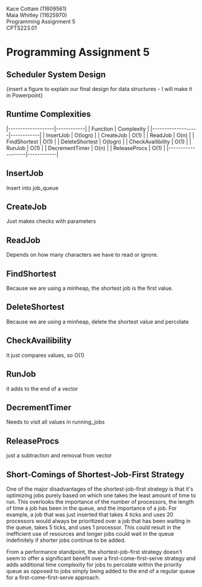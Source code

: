 Kace Cottam (11609561)  
Maia Whitley (11625970)  
Programming Assignment 5  
CPTS223.01  

Programming Assignment 5
===

Scheduler System Design
-----------------------

{insert a figure to explain our final design for data structures - I will make it in Powerpoint}

Runtime Complexities
--------------------

|-------------------|------------|
| Function          | Complexity |
|-------------------|------------|
| InsertJob         | O(logn)    |
| CreateJob         | O(1)       |
| ReadJob           | O(n)       |
| FindShortest      | O(1)       |
| DeleteShortest    | O(logn)    |
| CheckAvailibility | O(1)       |
| RunJob            | O(1)       |
| DecrementTimer    | O(n)       |
| ReleaseProcs      | O(1)       |
|-------------------|------------|

## InsertJob
Insert into job\_queue
## CreateJob
Just makes checks with parameters
## ReadJob
Depends on how many characters we have to read or ignore.
## FindShortest
Because we are using a minheap, the shortest job is the first value.
## DeleteShortest
Because we are using a minheap, delete the shortest value and percolate
## CheckAvailibility
It just compares values, so O(1)
## RunJob
it adds to the end of a vector
## DecrementTimer
Needs to visit all values in running\_jobs
## ReleaseProcs
just a subtraction and removal from vector


Short-Comings of Shortest-Job-First Strategy
--------------------------------------------

One of the major disadvantages of the shortest-job-first strategy is that it's optimizing jobs purely based
on which one takes the least amount of time to run. This overlooks the importance of the number of processors, the length of time
a job has been in the queue, and the importance of a job. For example, a job that was just inserted that takes 4 ticks and uses
20 processors would always be prioritized over a job that has been waiting in the queue, takes 5 ticks, and uses 1 processor. 
This could result in the inefficient use of resources and longer jobs could wait in the queue indefinitely if shorter jobs
continue to be added. 

From a performance standpoint, the shortest-job-first strategy doesn't seem to offer a significant benefit over a 
first-come-first-serve strategy and adds additional time complexity for jobs to percolate within the priority queue as 
opposed to jobs simply being added to the end of a regular queue for a first-come-first-serve approach.
